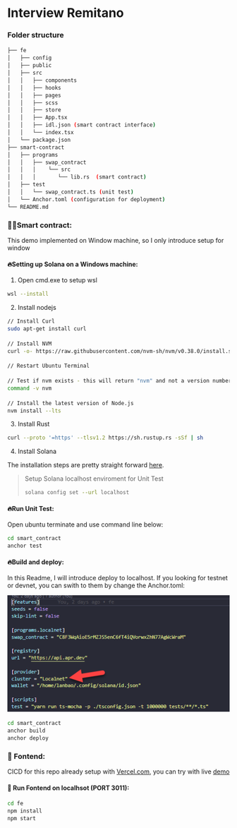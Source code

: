 # Interview Remitano


### Folder structure

```bash
├── fe
│   ├── config
│   ├── public
│   ├── src
│   │   ├── components
│   │   ├── hooks
│   │   ├── pages
│   │   ├── scss
│   │   ├── store
│   │   ├── App.tsx
│   │   ├── idl.json (smart contract interface)
│   │   └── index.tsx
│   └── package.json
├── smart-contract
│   ├── programs
│   │   ├── swap_contract
│   │   │    └── src
│   │   │       └── lib.rs  (smart contract)
│   ├── test
│   │   └── swap_contract.ts (unit test)
│   └── Anchor.toml (configuration for deployment)
└── README.md
```

### 👩‍💻Smart contract:
This demo implemented on Window machine, so I only introduce setup for window
#### 🔥Setting up Solana on a Windows machine:
1. Open cmd.exe to setup wsl
```bash
wsl --install
```
2. Install nodejs 
```bash
// Install Curl
sudo apt-get install curl

// Install NVM
curl -o- https://raw.githubusercontent.com/nvm-sh/nvm/v0.38.0/install.sh | bash

// Restart Ubuntu Terminal

// Test if nvm exists - this will return "nvm" and not a version number if working correctly!
command -v nvm

// Install the latest version of Node.js
nvm install --lts

```
3. Install Rust 
```bash
curl --proto '=https' --tlsv1.2 https://sh.rustup.rs -sSf | sh
```
4. Install Solana

The installation steps are pretty straight forward [here](https://docs.solana.com/cli/install-solana-cli-tools#use-solanas-install-tool). 

> Setup Solana localhost enviroment for Unit Test
>```bash
> solana config set --url localhost
>```

#### 🔥Run Unit Test:
Open ubuntu terminate and use command line below:
```bash
cd smart_contract
anchor test
```
#### 🔥Build and deploy:
In this Readme, I will introduce deploy to localhost. If you looking for testnet or devnet, you can swith to them by change the Anchor.toml:

![Alt text](image.png)


```bash
cd smart_contract
anchor build
anchor deploy
```
### 👩 Fontend:
CICD for this repo already setup with [Vercel.com](https://vercel.com/), you can try with live [demo](https://solana-it-remi.vercel.app/)

#### 🚀 Run Fontend on localhsot (PORT 3011):
```bash
cd fe
npm install
npm start
```

